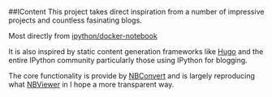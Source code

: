 ##IContent
This project takes direct inspiration from a number of impressive projects and countless fasinating blogs.

Most directly from [ipython/docker-notebook](https://github.com/ipython/docker-notebook)

It is also inspired by static content generation frameworks like [Hugo](http://gohugo.io/) and the entire IPython community particularly those using IPython for blogging.

The core functionality is provide by [NBConvert](https://github.com/ipython/ipython/tree/master/IPython/nbconvert) and is largely reproducing what [NBViewer](http://nbviewer.ipython.org/) in I hope a more transparent way.

